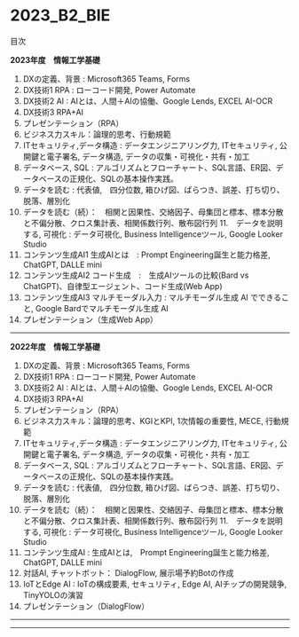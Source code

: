 # 2023_B2_BIE

目次

__2023年度　情報工学基礎__

1. DXの定義、背景 : Microsoft365 Teams, Forms
2. DX技術1  RPA : ローコード開発, Power Automate
3. DX技術2  AI : AIとは、人間＋AIの協働、Google Lends, EXCEL AI-OCR
4. DX技術3  RPA+AI 
5. プレゼンテーション（RPA）
6. ビジネス力スキル：論理的思考、行動規範
7. ITセキュリティ,データ構造 : データエンジニアリング力, ITセキュリティ, 公開鍵と電子署名, データ構造, データの収集・可視化・共有・加工
8. データベース, SQL : アルゴリズムとフローチャート、SQL言語、ER図、データベースの正規化、SQLの基本操作実践。
9. データを読む : 代表値,　四分位数, 箱ひげ図、ばらつき、誤差、打ち切り、脱落、層別化
10. データを読む（続）：　相関と因果性、交絡因子、母集団と標本、標本分散と不偏分散、クロス集計表、相関係数行列、散布図行列
11.　データを説明する, 可視化 :  データ可視化, Business Intelligenceツール, Google Looker Studio
12.  コンテンツ生成AI1  生成AIとは　: Prompt Engineering誕生と能力格差, ChatGPT, DALLE mini
13.  コンテンツ生成AI2  コード生成　:　生成AIツールの比較(Bard vs ChatGPT)、自律型エージェント、コード生成(Web App)
14.  コンテンツ生成AI3 マルチモーダル入力 : マルチモーダル生成 AI でできること, Google Bardでマルチモーダル生成 AI
15. プレゼンテーション（生成Web App）

---
__2022年度　情報工学基礎__

1. DXの定義、背景 : Microsoft365 Teams, Forms
2. DX技術1  RPA : ローコード開発, Power Automate
3. DX技術2  AI : AIとは、人間＋AIの協働、Google Lends, EXCEL AI-OCR
4. DX技術3  RPA+AI 
5. プレゼンテーション（RPA）
6. ビジネス力スキル：論理的思考、KGIとKPI, 1次情報の重要性, MECE, 行動規範
7. ITセキュリティ,データ構造 : データエンジニアリング力, ITセキュリティ, 公開鍵と電子署名, データ構造, データの収集・可視化・共有・加工
8. データベース, SQL : アルゴリズムとフローチャート、SQL言語、ER図、データベースの正規化、SQLの基本操作実践。
9. データを読む : 代表値,　四分位数, 箱ひげ図、ばらつき、誤差、打ち切り、脱落、層別化
10. データを読む（続）：　相関と因果性、交絡因子、母集団と標本、標本分散と不偏分散、クロス集計表、相関係数行列、散布図行列
11.　データを説明する, 可視化 :  データ可視化, Business Intelligenceツール, Google Looker Studio
12.  コンテンツ生成AI  : 生成AIとは,　Prompt Engineering誕生と能力格差, ChatGPT, DALLE mini
13.  対話AI, チャットボット： DialogFlow, 展示場予約Botの作成
14.  IoTとEdge AI : IoTの構成要素, セキュリティ, Edge AI, AIチップの開発競争, TinyYOLOの演習
15. プレゼンテーション（DialogFlow）

---



---
